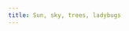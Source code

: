 ```yaml
---
title: Sun, sky, trees, ladybugs
---
```

<figure>
<img src="/img/emil-drawing/IMG_0225D.jpg" alt="">
</figure>